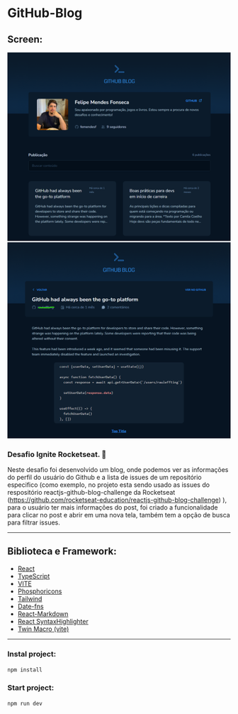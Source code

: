 # GitHub-Blog


## Screen:
<img src="github\capaProjeto.png" alt="Capa do desafio Coffee Delivery" width="700px"/>


<img src="github\telaPost.png" alt="Capa do desafio Coffee Delivery" width="700px"/>

### Desafio Ignite Rocketseat. 🚀

 Neste desafio foi desenvolvido um blog, onde podemos ver as informações do perfil do usuário do Github e a lista de issues de um repositório especifico (como exemplo, no projeto esta sendo usado as issues do respositório reactjs-github-blog-challenge da Rocketseat (https://github.com/rocketseat-education/reactjs-github-blog-challenge) ), para o usuário ter mais informações do post, foi criado a funcionalidade para clicar no post e abrir em uma nova tela, também tem a opção de busca para filtrar issues.

---

## Biblioteca e Framework:

* [React](https://pt-br.reactjs.org/)
* [TypeScript](https://www.typescriptlang.org/)
* [VITE](https://vitejs.dev/)
* [Phosphoricons](https://phosphoricons.com/)
* [Tailwind](https://tailwindcss.com/)
* [Date-fns](https://www.npmjs.com/package/date-fns)
* [React-Markdown](https://github.com/remarkjs/react-markdown)
* [React SyntaxHighlighter](https://github.com/react-syntax-highlighter/react-syntax-highlighter)
* [Twin Macro (vite)](https://github.com/hendraaagil/react-vite-twin-macro)

---

### Instal project:
`npm install`

### Start project:
`npm run dev`